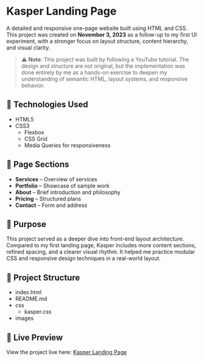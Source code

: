# Kasper Landing Page

A detailed and responsive one-page website built using HTML and CSS. This project was created on **November 3, 2023** as a follow-up to my first UI experiment, with a stronger focus on layout structure, content hierarchy, and visual clarity.

> ⚠️ **Note**: This project was built by following a YouTube tutorial. The design and structure are not original, but the implementation was done entirely by me as a hands-on exercise to deepen my understanding of semantic HTML, layout systems, and responsive behavior.

## 🧰 Technologies Used

- HTML5
- CSS3
  - Flexbox
  - CSS Grid
  - Media Queries for responsiveness

## 📐 Page Sections

- **Services** – Overview of services
- **Portfolio** – Showcase of sample work
- **About** – Brief introduction and philosophy
- **Pricing** – Structured plans
- **Contact** – Form and address

## 🎯 Purpose

This project served as a deeper dive into front-end layout architecture. Compared to my first landing page, Kasper includes more content sections, refined spacing, and a clearer visual rhythm. It helped me practice modular CSS and responsive design techniques in a real-world layout.

## 📁 Project Structure

- index.html
- README.md
- css
  - kasper.css
- images

## 🔗 Live Preview

View the project live here:
[Kasper Landing Page](https://abddalrahman.github.io/Kasper-Landing-Page/)
